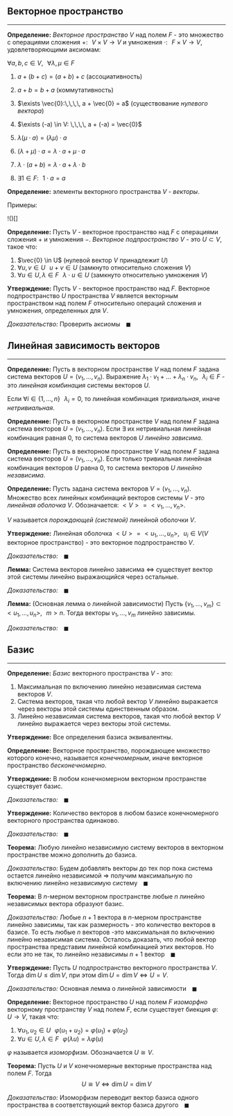 ## Векторное пространство

---

**Определение:**<a name="definition-0"></a> *Векторное пространство* $V$ над полем $F$ - это множество с операциями сложения $+: \,\,\,\, V \times V \to V$ и умножения $\cdot: \,\,\,\, F \times V \to V$, удовлетворяющими аксиомам:<br>

$\forall a, b, c \in V, \,\,\,\, \forall \lambda, \mu \in F$

1. $a + (b + c) = (a + b) + c$ (ассоциативность)
2. $a + b = b + a$ (коммутативность)
3. $\exists \vec{0}:\,\,\,\, a + \vec{0} = a$ (существование *нулевого вектора*)
4. $\exists (-a) \in V: \,\,\,\, a + (-a) = \vec{0}$

5. $\lambda (\mu \cdot a) = (\lambda \mu) \cdot a$
6. $(\lambda + \mu)\cdot a = \lambda\cdot a + \mu\cdot a$
7. $\lambda \cdot (a + b) = \lambda \cdot a + \lambda\cdot b$
8. $\exists 1 \in F: \,\,\,\, 1 \cdot a = a$

**Определение:**<a name="definition-1"></a> элементы векторного пространства $V$ - *векторы*.

Примеры:

!()[]

**Определение:**<a name="definition-2"></a> Пусть $V$ - векторное пространство над $F$ с операциями сложения $+$ и умножения $-$. *Векторное подпространство* $V$ - это $U \subset V$, такое что:

1. $\vec{0} \in U$ (нулевой вектор $V$ принадлежит $U$)
2. $\forall u, v \in U \,\,\,\, u + v \in U$ (замкнуто относительно сложения $V$)
3. $\forall u \in U, \lambda \in F \,\,\,\, \lambda \cdot u \in U$ (замкнуто относительно умножения $V$)

**Утверждение:**<a name="statement-0"></a> Пусть $V$ - векторное пространство над $F$. Векторное подпространство $U$ пространства $V$ является векторным пространством над полем $F$ относительно операций сложения и умножения, определенных для $V$.

*Доказательство:* Проверить аксиомы $\,\,\,\,\blacksquare$

## Линейная зависимость векторов

---

**Определение:**<a name="definition-3"></a> Пусть в векторном пространстве $V$ над полем $F$ заданa система векторов $U = (v_1, \ldots, v_n)$. Выражение $\lambda_1 \cdot v_1 + \ldots + \lambda_n \cdot v_n, \,\,\,\, \lambda_i \in F$ - это *линейная комбинация* системы векторов $U$.<br>

Если $\forall i \in \{1, \ldots, n\} \,\,\,\, \lambda_i = 0$, то линейная комбинация *тривиальная*, иначе *нетривиальная*.

**Определение:**<a name="definition-4"></a> Пусть в векторном пространстве $V$ над полем $F$ заданa система векторов $U = (v_1, \ldots, v_n)$. Если $\exists$ их нетривиальная линейная комбинация равная $0$, то система векторов $U$ *линейно зависима*.

**Определение:**<a name="definition-5"></a> Пусть в векторном пространстве $V$ над полем $F$ заданa система векторов $U = (v_1, \ldots, v_n)$. Если только тривиальная линейная комбинация векторов $U$ равна $0$, то система векторов $U$ *линейно независима*.

**Определение:**<a name="definition-6"></a> Пусть задана система векторов $V = (v_1, \ldots, v_n)$. Множество всех линейных комбинаций векторов системы $V$ - это *линейная оболочка* $V$. Обозначается: $<V> = <v_1, \ldots, v_n>$.<br>

$V$ называется *порождающей  (системой)* линейной оболочки $V$.

**Утверждение:**<a name="statement-1"></a> Линейная оболочка $<U> = <u_1, \ldots, u_n>, \,\,\,\, u_i \in V$($V$ векторное пространство) - это векторное подпространство $V$.

*Доказательство:* $\,\,\,\,\blacksquare$

**Лемма:**<a name="lemma-0"></a> Система векторов линейно зависима $\Leftrightarrow$ существует вектор этой системы линейно выражающийся через остальные.

*Доказательство:* $\,\,\,\,\blacksquare$

**Лемма:**<a name="lemma-1"></a> (Основная лемма о линейной зависимости) Пусть $\{v_1, \ldots, v_m\} \subset <u_1, \ldots, u_n>, \,\,\,\, m > n$. Тогда векторы $v_1, \ldots, v_m$ линейно зависимы.

*Доказательство:* $\,\,\,\,\blacksquare$

## Базис

---

**Определение:**<a name="definition-7"></a> *Базис* векторного пространства $V$ - это:

1. Максимальная по включению линейно независимая система векторов $V$.
2. Система векторов, такая что любой вектор $V$ линейно выражается через векторы этой системы единственным образом.
3. Линейно независимая система векторов, такая что любой вектор $V$ линейно выражается через векторы этой системы.

**Утверждение:**<a name="statement-2"></a> Все определения базиса эквивалентны. 

**Определение:**<a name="definition-8"></a> Векторное пространство, порождающее множество которого конечно, называется *конечномерным*, иначе векторное пространство *бесконечномерно*.

**Утверждение:**<a name="statement-4"></a> В любом конечномерном векторном пространстве существует базис.

*Доказательство:* $\,\,\,\,\blacksquare$

**Утверждение:**<a name="statement-3"></a> Количество векторов в любом базисе конечномерного векторного пространства одинаково.

*Доказательство:* $\,\,\,\,\blacksquare$

**Теорема:**<a name="theorem-0"></a> Любую линейно независимую систему векторов в векторном пространстве можно дополнить до базиса.

*Доказательство:* Будем добавлять векторы до тех пор пока система остается линейно независимой $\Rightarrow$ получим максимальную по включению линейно независимую систему $\,\,\,\,\blacksquare$

**Теорема:**<a name="theorem-1"></a> В $n$-мерном векторном пространстве любые $n$ линейно независимых вектора образуют базис.

*Доказательство:* Любые $n + 1$ вектора в $n$-мерном пространстве линейно зависимы, так как размерность - это количество векторов в базисе. То есть любые $n$ векторов -это максимальная по включению линейно независимая система. Осталось доказать, что любой вектор пространства представим линейной комбинацией этих векторов. Но если это не так, то линейно независимы $n + 1$ вектор $\,\,\,\,\blacksquare$

**Утверждение:**<a name="statement-5"></a> Пусть $U$ подпространство векторного пространства $V$. Тогда $\dim U \le \dim V$, при этом $\dim U = \dim V \Leftrightarrow U = V$.

*Доказательство:* Основная лемма о линейной зависимости $\,\,\,\,\blacksquare$

**Определение:**<a name="definition-9"></a> Векторное пространство $U$ над полем $F$ *изоморфно* векторному пространству $V$ над полем $F$, если существует биекция $\varphi: \,\,\,\, U \to V$, такая что:

1. $\forall u_1, u_2 \in U \,\,\,\, \varphi(u_1 + u_2) = \varphi(u_1) + \varphi(u_2)$
2. $\forall u \in U, \lambda \in F \,\,\,\, \varphi(\lambda u) = \lambda \varphi(u)$

$\varphi$ называется *изоморфизм*.
Обозначается $U \cong V$.

**Теорема:**<a name="theorem-2"></a> Пусть $U$ и $V$ конечномерные векторные пространства над полем $F$.
Тогда $$U \cong V \Leftrightarrow \dim U = \dim V$$

*Доказательство:* Изоморфизм переводит вектор базиса одного пространства в соответствующий вектор базиса другого $\,\,\,\,\blacksquare$

